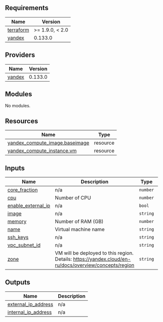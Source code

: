 <!-- BEGIN_TF_DOCS -->
## Requirements

| Name | Version |
|------|---------|
| <a name="requirement_terraform"></a> [terraform](#requirement\_terraform) | >= 1.9.0, < 2.0 |
| <a name="requirement_yandex"></a> [yandex](#requirement\_yandex) | 0.133.0 |

## Providers

| Name | Version |
|------|---------|
| <a name="provider_yandex"></a> [yandex](#provider\_yandex) | 0.133.0 |

## Modules

No modules.

## Resources

| Name | Type |
|------|------|
| [yandex_compute_image.baseimage](https://registry.terraform.io/providers/yandex-cloud/yandex/0.133.0/docs/resources/compute_image) | resource |
| [yandex_compute_instance.vm](https://registry.terraform.io/providers/yandex-cloud/yandex/0.133.0/docs/resources/compute_instance) | resource |

## Inputs

| Name | Description | Type | Default | Required |
|------|-------------|------|---------|:--------:|
| <a name="input_core_fraction"></a> [core\_fraction](#input\_core\_fraction) | n/a | `number` | `5` | no |
| <a name="input_cpu"></a> [cpu](#input\_cpu) | Number of CPU | `number` | `2` | no |
| <a name="input_enable_external_ip"></a> [enable\_external\_ip](#input\_enable\_external\_ip) | n/a | `bool` | `false` | no |
| <a name="input_image"></a> [image](#input\_image) | n/a | `string` | n/a | yes |
| <a name="input_memory"></a> [memory](#input\_memory) | Number of RAM (GB) | `number` | `2` | no |
| <a name="input_name"></a> [name](#input\_name) | Virtual machine name | `string` | n/a | yes |
| <a name="input_ssh_keys"></a> [ssh\_keys](#input\_ssh\_keys) | n/a | `string` | n/a | yes |
| <a name="input_vpc_subnet_id"></a> [vpc\_subnet\_id](#input\_vpc\_subnet\_id) | n/a | `string` | n/a | yes |
| <a name="input_zone"></a> [zone](#input\_zone) | VM will be deployed to this region. Details: https://yandex.cloud/en-ru/docs/overview/concepts/region | `string` | n/a | yes |

## Outputs

| Name | Description |
|------|-------------|
| <a name="output_external_ip_address"></a> [external\_ip\_address](#output\_external\_ip\_address) | n/a |
| <a name="output_internal_ip_address"></a> [internal\_ip\_address](#output\_internal\_ip\_address) | n/a |
<!-- END_TF_DOCS -->
